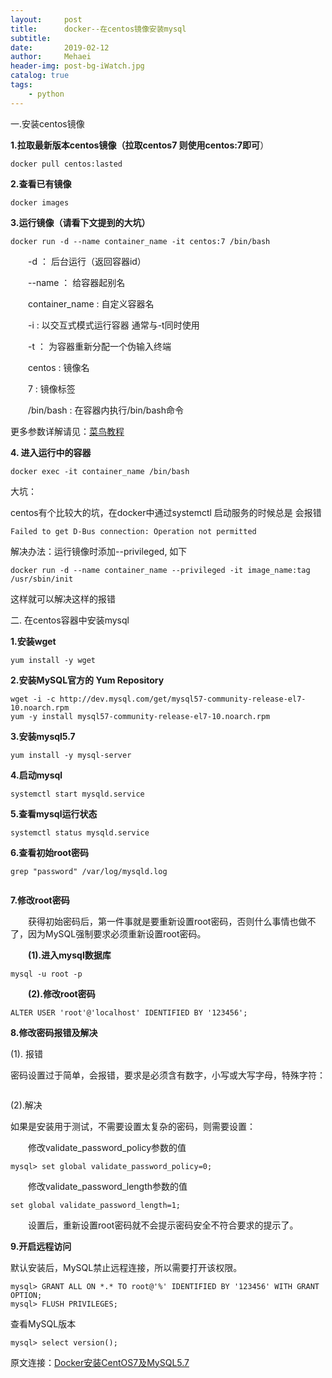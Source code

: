```yaml
---
layout:     post
title:      docker--在centos镜像安装mysql
subtitle:   
date:       2019-02-12
author:     Mehaei
header-img: post-bg-iWatch.jpg
catalog: true
tags:
    - python
---
```

一.安装centos镜像

**1.拉取最新版本centos镜像（拉取centos7 则使用centos:7即可**）

```
docker pull centos:lasted
```

**2.查看已有镜像**

```
docker images
```

**3.运行镜像（请看下文提到的大坑）**

```
docker run -d --name container_name -it centos:7 /bin/bash
```

　　-d ： 后台运行（返回容器id）

　　--name ： 给容器起别名

　　container_name : 自定义容器名

　　-i : 以交互式模式运行容器 通常与-t同时使用

　　-t ： 为容器重新分配一个伪输入终端

　　centos : 镜像名

　　7 : 镜像标签

　　/bin/bash : 在容器内执行/bin/bash命令

更多参数详解请见：[菜鸟教程](http://www.runoob.com/docker/docker-run-command.html)

**4. 进入运行中的容器**

```
docker exec -it container_name /bin/bash
```

大坑：

centos有个比较大的坑，在docker中通过systemctl 启动服务的时候总是 会报错

```
Failed to get D-Bus connection: Operation not permitted
```

解决办法：运行镜像时添加--privileged, 如下

```
docker run -d --name container_name --privileged -it image_name:tag /usr/sbin/init
```

这样就可以解决这样的报错

二. 在centos容器中安装mysql

**1.安装wget**

```
yum install -y wget
```

**2.安装MySQL官方的 Yum Repository**

```
wget -i -c http://dev.mysql.com/get/mysql57-community-release-el7-10.noarch.rpm
yum -y install mysql57-community-release-el7-10.noarch.rpm
```

**3.安装mysql5.7**

```
yum install -y mysql-server
```

**4.启动mysql**

```
systemctl start mysqld.service
```

**5.查看mysql运行状态**

```
systemctl status mysqld.service
```

**6.查看初始root密码**

```
grep "password" /var/log/mysqld.log
```

<img src="https://img2018.cnblogs.com/blog/1432315/201902/1432315-20190212121000500-570433809.png" alt="" />

**7.修改root密码**

　　获得初始密码后，第一件事就是要重新设置root密码，否则什么事情也做不了，因为MySQL强制要求必须重新设置root密码。

　　**(1).进入mysql数据库**

```
mysql -u root -p
```

　　**(2).修改root密码**

```
ALTER USER 'root'@'localhost' IDENTIFIED BY '123456';
```

**8.修改密码报错及解决**

(1). 报错

密码设置过于简单，会报错，要求是必须含有数字，小写或大写字母，特殊字符：

<img src="https://img2018.cnblogs.com/blog/1432315/201902/1432315-20190212121133963-2101328946.png" alt="" />

(2).解决

如果是安装用于测试，不需要设置太复杂的密码，则需要设置：

　　修改validate_password_policy参数的值

```
mysql> set global validate_password_policy=0;
```

　　修改validate_password_length参数的值

```
set global validate_password_length=1;
```

　　设置后，重新设置root密码就不会提示密码安全不符合要求的提示了。

**9.开启远程访问**

默认安装后，MySQL禁止远程连接，所以需要打开该权限。

```
mysql> GRANT ALL ON *.* TO root@'%' IDENTIFIED BY '123456' WITH GRANT OPTION;
mysql> FLUSH PRIVILEGES;
```

查看MySQL版本

```
mysql> select version();
```

原文连接：[Docker安装CentOS7及MySQL5.7](https://blog.csdn.net/jason19905/article/details/81366202)

```

```

```

```

` `
